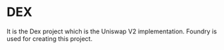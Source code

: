 # DEX

It is the Dex project which is the Uniswap V2 implementation. Foundry is used for creating this project.
